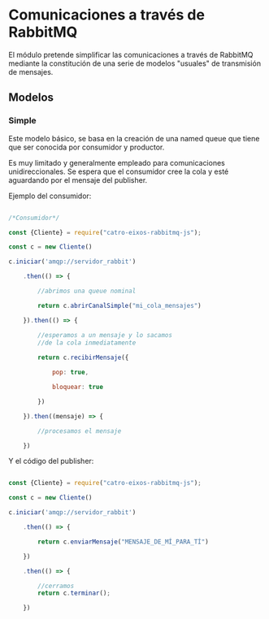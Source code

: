 # Comunicaciones a través de RabbitMQ

El módulo pretende simplificar las comunicaciones a través de RabbitMQ mediante la constitución de una serie de modelos "usuales" de transmisión de mensajes. 

## Modelos

### Simple

Este modelo básico, se basa en la creación de una named queue que tiene que ser conocida por consumidor y productor. 

Es muy limitado y generalmente empleado para comunicaciones unidireccionales. Se espera que el consumidor cree la cola y esté aguardando por el mensaje del publisher. 

Ejemplo del consumidor: 

```js

/*Consumidor*/

const {Cliente} = require("catro-eixos-rabbitmq-js");

const c = new Cliente()

c.iniciar('amqp://servidor_rabbit')

    .then(() => {

        //abrimos una queue nominal

        return c.abrirCanalSimple("mi_cola_mensajes")

    }).then(() => {

        //esperamos a un mensaje y lo sacamos
        //de la cola inmediatamente
        
        return c.recibirMensaje({

            pop: true,

            bloquear: true

        })

    }).then((mensaje) => {

        //procesamos el mensaje

    })

```

Y el código del publisher:

```js

const {Cliente} = require("catro-eixos-rabbitmq-js");

const c = new Cliente()

c.iniciar('amqp://servidor_rabbit')

    .then(() => {

        return c.enviarMensaje("MENSAJE_DE_MÍ_PARA_TÍ")

    })

    .then(() => {

        //cerramos
        return c.terminar();

    })

```


